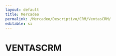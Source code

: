 ```yaml
---
layout: default
title: Mercadeo
permalink: /Mercadeo/Descriptivo/CRM/VentasCRM/
editable: si
---
```


# VENTASCRM

